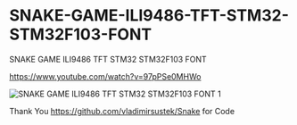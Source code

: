 # SNAKE-GAME-ILI9486-TFT-STM32-STM32F103-FONT
SNAKE GAME ILI9486 TFT STM32 STM32F103 FONT

https://www.youtube.com/watch?v=97pPSe0MHWo

![SNAKE GAME ILI9486 TFT STM32 STM32F103 FONT 1](https://github.com/offpic/SNAKE-GAME-ILI9486-TFT-STM32-STM32F103-FONT/assets/31142397/9b6c2fd4-7a7e-41ed-a6ee-6c5fe0b910c2)

Thank You https://github.com/vladimirsustek/Snake for Code
